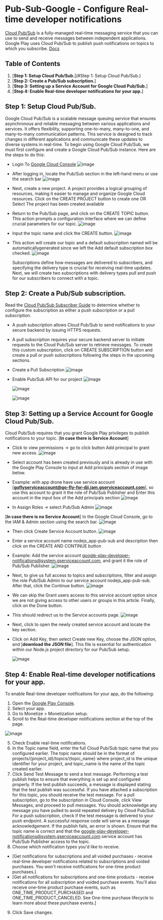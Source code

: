 # Pub-Sub-Google - Configure Real-time developer notifications
[Cloud Pub/Sub](https://cloud.google.com/pubsub/) is a fully-managed real-time messaging service that you can use to send and receive messages between independent applications. Google Play uses Cloud Pub/Sub to publish push notifications on topics to which you subscribe.
[Docs](https://developer.android.com/google/play/billing/getting-ready#configure-rtdn)

## Table of Contents
1. [**Step 1: Setup Cloud Pub/Sub.**](#Step 1: Setup Cloud Pub/Sub.)
2. [**Step 2: Create a Pub/Sub subscription.**]
3. [**Step 3: Setting up a Service Account for Google Cloud Pub/Sub.**]
4. [**Step 4: Enable Real-time developer notifications for your app.**]

## **Step 1: Setup Cloud Pub/Sub.**
Google Cloud Pub/Sub is a scalable message queuing service that ensures asynchronous and reliable messaging between various applications and services. It offers flexibility, supporting one-to-many, many-to-one, and many-to-many communication patterns. This service is designed to track changes in different applications and communicate these updates to diverse systems in real-time.
To begin using Google Cloud Pub/Sub, we must first configure and create a Google Cloud Pub/Sub instance. Here are the steps to do this:
- Login To [Google Cloud Console](https://console.cloud.google.com/)
    ![image](https://github.com/tuannd20/Pub-Sub-Google/assets/74279060/645a1340-65d3-460b-8ea2-94daf32cea50)
- After logging in, locate the Pub/Sub section in the left-hand menu or use the search bar
    ![image](https://github.com/tuannd20/Pub-Sub-Google/assets/74279060/2fed3728-d74a-45c2-ba93-7f7a5c30ce89)
- Next, create a new project. A project provides a logical grouping of resources, making it easier to manage and organize Google Cloud resources. Click on the CREATE PROJECT button to create one OR Select The project has been created available
- Return to the Pub/Sub page, and click on the CREATE TOPIC button. This action prompts a configuration interface where we can define crucial parameters for our topic.
    ![image](https://github.com/tuannd20/Pub-Sub-Google/assets/74279060/58b23dd8-24d8-4604-b9ab-82e8faad42bd)
- Input the topic name and click the CREATE button.
    ![image](https://github.com/tuannd20/Pub-Sub-Google/assets/74279060/dd972315-e894-47aa-9383-f00ff98213ed)
- This action will create our topic and a default subscription named will be automaticallygenerated since we left the Add default subscription box checked.
     ![image](https://github.com/tuannd20/Pub-Sub-Google/assets/74279060/f9fdb890-c082-4509-bf41-e5788b07a3b1)
  
  Subscriptions define how messages are delivered to subscribers, and specifying the delivery type is crucial for receiving real-time updates. Next, we will create two subscriptions with delivery types pull and push for our subscribers to connect with a topic.

## Step 2: Create a Pub/Sub subscription.
Read the [Cloud Pub/Sub Subscriber Guide](https://cloud.google.com/pubsub/subscriber) to determine whether to configure the subscription as either a push subscription or a pull subscription.
  - A push subscription allows Cloud Pub/Sub to send notifications to your secure backend by issuing HTTPS requests.
  - A pull subscription requires your secure backend server to initiate requests to the Cloud Pub/Sub server to retrieve messages.
To create this custom subscription, click on CREATE SUBSCRIPTION button and create a pull or push subscriptions following the steps in the upcoming sections.
- Create a Pull Subscription
   ![image](https://github.com/tuannd20/Pub-Sub-Google/assets/74279060/9b1ea6b0-450f-45b2-b315-971f9d79c68b)
-  Enable Pub/Sub API for our project
   ![image](https://github.com/tuannd20/Pub-Sub-Google/assets/74279060/9a8779ee-954e-456c-a4c2-26f723700fbe)

   ![image](https://github.com/tuannd20/Pub-Sub-Google/assets/74279060/86befdf0-e253-420f-8a2b-558f73e9323a)

   ![image](https://github.com/tuannd20/Pub-Sub-Google/assets/74279060/93f8a5c0-75c4-43a9-92c3-fada1c9737ee)


## Step 3: Setting up a Service Account for Google Cloud Pub/Sub.

Cloud Pub/Sub requires that you grant Google Play privileges to publish notifications to your topic.
[**In case there is Service Account**]
- Click to view permissions -> go to click button Add principal to grant new access.
    ![image](https://github.com/tuannd20/Pub-Sub-Google/assets/74279060/c4c57542-79de-4aff-97ec-e14c450d29db)

- Select account has been created previously and is already in use with the Google Play Console to input at Add principals section of image below.
- Example: with app drone have use service account [**goflyserviceaccount@go-fly-for-dji.iam.gserviceaccount.com**], so use this account to grant it the role of Pub/Sub Publisher and Enter this account in the input box of the Add principals section
    ![image](https://github.com/tuannd20/Pub-Sub-Google/assets/74279060/0cae95a0-0cd7-4273-9a2e-258307e92271)

- In Assign Roles -> select Pub/Sub Admin
    ![image](https://github.com/tuannd20/Pub-Sub-Google/assets/74279060/e03f60ac-67b3-46f3-94a1-91d5ff3267f9)


[**In case there is no Service Account**]
In the Google Cloud Console, go to the IAM & Admin section using the search bar.
  ![image](https://github.com/tuannd20/Pub-Sub-Google/assets/74279060/8d6985a0-e7a6-4572-ba67-314c7dec4ea6)

- Then click Create Service Account button.
  ![image](https://github.com/tuannd20/Pub-Sub-Google/assets/74279060/bd200cb4-1c4f-4aeb-b4d2-be3307837b69)

- Enter a service account name nodejs_app-pub-sub and description then click on the CREATE AND CONTINUE button
- Example: Add the service account google-play-developer-notifications@system.gserviceaccount.com, and grant it the role of Pub/Sub Publisher.
  ![image](https://github.com/tuannd20/Pub-Sub-Google/assets/74279060/474b76e6-81e3-40ca-a048-db6784f483e4)

- Next, to give us full access to topics and subscriptions, filter and assign the role Pub/Sub Admin to our service account nodejs_app-pub-sub. After that, click the Continue button.
   ![image](https://github.com/tuannd20/Pub-Sub-Google/assets/74279060/5fe41217-4045-4093-8d11-cb841c732fe9)

- We can skip the Grant users access to this service account option since we are not giving access to other users or groups in this article. Finally, click on the Done button.
- This should redirect us to the Service accounts page.
   ![image](https://github.com/tuannd20/Pub-Sub-Google/assets/74279060/7118945f-6646-48dd-b3f1-198b8e788fb8)

- Next, click to open the newly created service account and locate the key section.

- Click on Add Key, then select Create new Key, choose the JSON option, and [**download the JSON file**]. This file is essential for authentication within our Node.js project directory for our Pub/Sub setup.

  ![image](https://github.com/tuannd20/Pub-Sub-Google/assets/74279060/17b527c8-2e07-4261-83e0-8bd3c9085996)

## Step 4: Enable Real-time developer notifications for your app.
To enable Real-time developer notifications for your app, do the following:
1. Open the [Google Play Console](https://play.google.com/console/).
2. Select your app.
3. Go to Monetize > Monetization setup.
4. Scroll to the Real-time developer notifications section at the top of the page.

  ![image](https://github.com/tuannd20/Pub-Sub-Google/assets/74279060/88c5a657-488b-4730-918b-ddff7b159566)
  
5. Check Enable real-time notifications.
6. In the Topic name field, enter the full Cloud Pub/Sub topic name that you configured earlier. The topic name should be in the format of projects/{project_id}/topics/{topic_name} where project_id is the unique identifier for your project, and topic_name is the name of the topic created earlier.
7. Click Send Test Message to send a test message. Performing a test publish helps to ensure that everything is set up and configured properly. If the test publish succeeds, a message is displayed stating that the test publish was successful. If you have attached a subscription for this topic, you should receive the test message.
For a pull subscription, go to the subscription in Cloud Console, click View Messages, and proceed to pull messages. You should acknowledge any message you have pulled to avoid repeated delivery by Cloud Pub/Sub. For a push subscription, check if the test message is delivered to your push endpoint. A successful response code will serve as a message acknowledgement.
If the publish fails, an error is shown. Ensure that the topic name is correct and that the google-play-developer-notifications@system.gserviceaccount.com service account has Pub/Sub Publisher access to the topic.
8. Choose which notification types you'd like to receive.
- [Get notifications for subscriptions and all voided purchases - receive real-time developer notifications related to subscriptions and voided purchases. You won't receive notifications for one-time product purchases.]
- [Get all notifications for subscriptions and one-time products - receive notifications for all subscription and voided purchase events. You'll also receive one-time product purchase events, such as ONE_TIME_PRODUCT_PURCHASED and ONE_TIME_PRODUCT_CANCELED. See One-time purchase lifecycle to learn more about these purchase events.]
9. Click Save changes.
